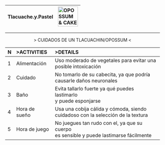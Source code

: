 <div align="right">

|Tlacuache.y.Pastel| <img src="https://github.com/PachonCake/PachonCake/raw/main/opossumandcake.png" alt="OPOSSUM & CAKE" width="65" height="65"> |
|:--|:--|

</div>
<!--- Ayuda, llamen a dios!!! --->

---

<p align="center">
&gt; CUIDADOS DE UN TLACUACHIN/OPOSSUM &lt;
</p> 
<div align="center">
  
|N| &gt;ACTIVITIES | &gt;DETAILS |
|-|:---|:---|
|1| Alimentación | Uso moderado de vegetales para evitar una </br> posible intoxicación |
|2| Cuidado | No tomarlo de su cabecita, ya que podría </br> causarle daños neuronales |
|3| Baño | Evita tallarlo fuerte ya qué puedes lastimarlo </br> y puede esponjarse |
|4| Hora de sueño | Usa una cobija cálida y cómoda, siendo </br> cuidadoso con la selección de la textura | 
|5| Hora de juego | No juegues tan rudo con el, ya que su cuerpo </br> es sensible y puede lastimarse fácilmente |

</div> 
